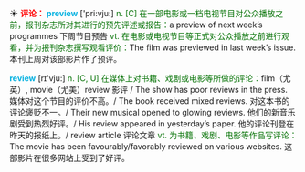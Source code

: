☀ <font color="red">**评论：**</font>
<font color="sky blue">**preview**</font> ['pri:vju:] 
<font color="rgb(227, 108, 9)">n. [C] 在一部电影或一档电视节目对公众播放之前，报刊杂志所对其进行的预先评述或报告：</font>a preview of next week’s programmes 下周节目预告 <font color="rgb(227, 108, 9)">vt. 在电影或电视节目等正式对公众播放之前进行观看，并为报刊杂志撰写观看评价：</font>The film was previewed in last week’s issue. 本刊上周对该部影片作了预评。

<font color="sky blue">**review**</font> [rɪ'vju:] 
<font color="rgb(227, 108, 9)">n. [C, U] 在媒体上对书籍、戏剧或电影等所做的评论：</font>film（尤英）, movie（尤美）review 影评 / The show has poor reviews in the press. 媒体对这个节目的评价不高。/ The book received mixed reviews. 对这本书的评论褒贬不一。/ Their new musical opened to glowing reviews. 他们的新音乐剧受到热烈好评。/ His review appeared in yesterday’s paper. 他的评论刊登在昨天的报纸上。/ review article 评论文章 <font color="rgb(227, 108, 9)">vt. 为书籍、戏剧、电影等作品写评论：</font>The movie has been favourably/favorably reviewed on various websites. 这部影片在很多网站上受到了好评。
